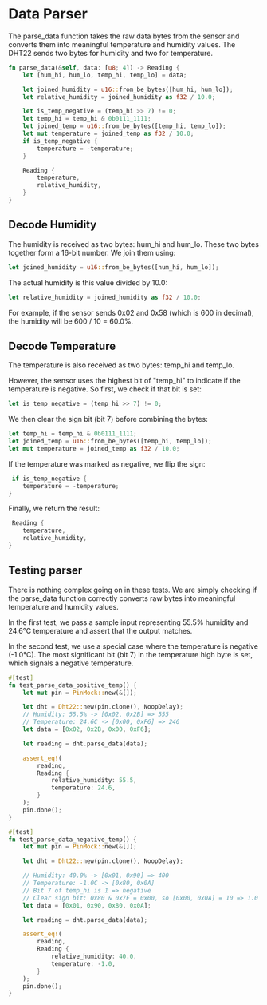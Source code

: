 # Data Parser

The parse_data function takes the raw data bytes from the sensor and converts them into meaningful temperature and humidity values. The DHT22 sends two bytes for humidity and two for temperature.

```rust
fn parse_data(&self, data: [u8; 4]) -> Reading {
    let [hum_hi, hum_lo, temp_hi, temp_lo] = data;

    let joined_humidity = u16::from_be_bytes([hum_hi, hum_lo]);
    let relative_humidity = joined_humidity as f32 / 10.0;

    let is_temp_negative = (temp_hi >> 7) != 0;
    let temp_hi = temp_hi & 0b0111_1111;
    let joined_temp = u16::from_be_bytes([temp_hi, temp_lo]);
    let mut temperature = joined_temp as f32 / 10.0;
    if is_temp_negative {
        temperature = -temperature;
    }

    Reading {
        temperature,
        relative_humidity,
    }
}
```
## Decode Humidity

The humidity is received as two bytes: hum_hi and hum_lo. These two bytes together form a 16-bit number. We join them using:
```rust
let joined_humidity = u16::from_be_bytes([hum_hi, hum_lo]);
```

The actual humidity is this value divided by 10.0:
```rust
let relative_humidity = joined_humidity as f32 / 10.0;
```
For example, if the sensor sends 0x02 and 0x58 (which is 600 in decimal), the humidity will be 600 / 10 = 60.0%.


## Decode Temperature
The temperature is also received as two bytes: temp_hi and temp_lo.

However, the sensor uses the highest bit of "temp_hi" to indicate if the temperature is negative. So first, we check if that bit is set:
```rust
let is_temp_negative = (temp_hi >> 7) != 0;
```

We then clear the sign bit (bit 7) before combining the bytes:

```rust
let temp_hi = temp_hi & 0b0111_1111;
let joined_temp = u16::from_be_bytes([temp_hi, temp_lo]);
let mut temperature = joined_temp as f32 / 10.0;
```

If the temperature was marked as negative, we flip the sign:

```rust
 if is_temp_negative {
    temperature = -temperature;
}
```
Finally, we return the result:
```rust
 Reading {
    temperature,
    relative_humidity,
}
```

## Testing parser

There is nothing complex going on in these tests. We are simply checking if the parse_data function correctly converts raw bytes into meaningful temperature and humidity values. 

In the first test, we pass a sample input representing 55.5% humidity and 24.6°C temperature and assert that the output matches. 

In the second test, we use a special case where the temperature is negative (-1.0°C). The most significant bit (bit 7) in the temperature high byte is set, which signals a negative temperature.

```rust
#[test]
fn test_parse_data_positive_temp() {
    let mut pin = PinMock::new(&[]);

    let dht = Dht22::new(pin.clone(), NoopDelay);
    // Humidity: 55.5% -> [0x02, 0x2B] => 555
    // Temperature: 24.6C -> [0x00, 0xF6] => 246
    let data = [0x02, 0x2B, 0x00, 0xF6];

    let reading = dht.parse_data(data);

    assert_eq!(
        reading,
        Reading {
            relative_humidity: 55.5,
            temperature: 24.6,
        }
    );
    pin.done();
}

#[test]
fn test_parse_data_negative_temp() {
    let mut pin = PinMock::new(&[]);

    let dht = Dht22::new(pin.clone(), NoopDelay);

    // Humidity: 40.0% -> [0x01, 0x90] => 400
    // Temperature: -1.0C -> [0x80, 0x0A]
    // Bit 7 of temp_hi is 1 => negative
    // Clear sign bit: 0x80 & 0x7F = 0x00, so [0x00, 0x0A] = 10 => 1.0 then negated
    let data = [0x01, 0x90, 0x80, 0x0A];

    let reading = dht.parse_data(data);

    assert_eq!(
        reading,
        Reading {
            relative_humidity: 40.0,
            temperature: -1.0,
        }
    );
    pin.done();
}
```
